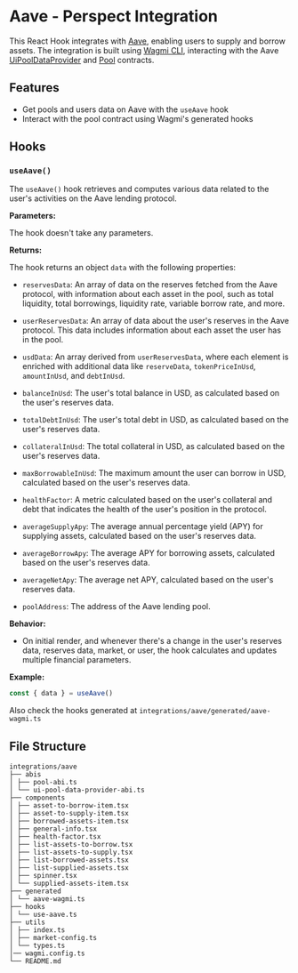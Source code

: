# Aave - Perspect Integration

This React Hook integrates with [Aave](https://aave.com/), enabling users to supply and borrow assets. The integration is built using [Wagmi CLI](https://wagmi.sh/cli/commands/generate), interacting with the Aave [UiPoolDataProvider](https://docs.aave.com/developers/periphery-contracts/uipooldataproviderv3) and [Pool](https://docs.aave.com/developers/core-contracts/pool) contracts.

## Features

- Get pools and users data on Aave with the `useAave` hook
- Interact with the pool contract using Wagmi's generated hooks

## Hooks

### `useAave()`

The `useAave()` hook retrieves and computes various data related to the user's activities on the Aave lending protocol.

**Parameters:**

The hook doesn't take any parameters.

**Returns:**

The hook returns an object `data` with the following properties:

- `reservesData`: An array of data on the reserves fetched from the Aave protocol, with information about each asset in the pool, such as total liquidity, total borrowings, liquidity rate, variable borrow rate, and more.

- `userReservesData`: An array of data about the user's reserves in the Aave protocol. This data includes information about each asset the user has in the pool.

- `usdData`: An array derived from `userReservesData`, where each element is enriched with additional data like `reserveData`, `tokenPriceInUsd`, `amountInUsd`, and `debtInUsd`.

- `balanceInUsd`: The user's total balance in USD, as calculated based on the user's reserves data.

- `totalDebtInUsd`: The user's total debt in USD, as calculated based on the user's reserves data.

- `collateralInUsd`: The total collateral in USD, as calculated based on the user's reserves data.

- `maxBorrowableInUsd`: The maximum amount the user can borrow in USD, calculated based on the user's reserves data.

- `healthFactor`: A metric calculated based on the user's collateral and debt that indicates the health of the user's position in the protocol.

- `averageSupplyApy`: The average annual percentage yield (APY) for supplying assets, calculated based on the user's reserves data.

- `averageBorrowApy`: The average APY for borrowing assets, calculated based on the user's reserves data.

- `averageNetApy`: The average net APY, calculated based on the user's reserves data.

- `poolAddress`: The address of the Aave lending pool.

**Behavior:**

- On initial render, and whenever there's a change in the user's reserves data, reserves data, market, or user, the hook calculates and updates multiple financial parameters.

**Example:**

```javascript
const { data } = useAave()
```

Also check the hooks generated at `integrations/aave/generated/aave-wagmi.ts`

## File Structure

```
integrations/aave
├── abis
│ ├── pool-abi.ts
│ └── ui-pool-data-provider-abi.ts
├── components
│ ├── asset-to-borrow-item.tsx
│ ├── asset-to-supply-item.tsx
│ ├── borrowed-assets-item.tsx
│ ├── general-info.tsx
│ ├── health-factor.tsx
│ ├── list-assets-to-borrow.tsx
│ ├── list-assets-to-supply.tsx
│ ├── list-borrowed-assets.tsx
│ ├── list-supplied-assets.tsx
│ ├── spinner.tsx
│ └── supplied-assets-item.tsx
├── generated
│ └── aave-wagmi.ts
├── hooks
│ └── use-aave.ts
├── utils
│ ├── index.ts
│ ├── market-config.ts
│ └── types.ts
│── wagmi.config.ts
└── README.md
```
